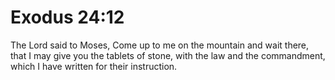 # Exodus 24:12

The Lord said to Moses, Come up to me on the mountain and wait there, that I may give you the tablets of stone, with the law and the commandment, which I have written for their instruction.
